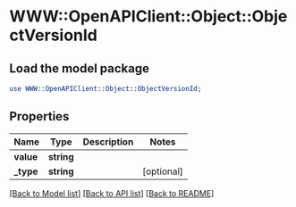 # WWW::OpenAPIClient::Object::ObjectVersionId

## Load the model package
```perl
use WWW::OpenAPIClient::Object::ObjectVersionId;
```

## Properties
Name | Type | Description | Notes
------------ | ------------- | ------------- | -------------
**value** | **string** |  | 
**_type** | **string** |  | [optional] 

[[Back to Model list]](../README.md#documentation-for-models) [[Back to API list]](../README.md#documentation-for-api-endpoints) [[Back to README]](../README.md)


